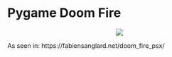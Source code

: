 # Pygame Doom Fire
<p align="center">
  <img src="fire-min.gif" />
</p>
<p>As seen in: https://fabiensanglard.net/doom_fire_psx/</p>